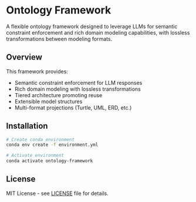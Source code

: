 # Ontology Framework

A flexible ontology framework designed to leverage LLMs for semantic constraint enforcement and rich domain modeling capabilities, with lossless transformations between modeling formats.

## Overview

This framework provides:

- Semantic constraint enforcement for LLM responses
- Rich domain modeling with lossless transformations
- Tiered architecture promoting reuse
- Extensible model structures
- Multi-format projections (Turtle, UML, ERD, etc.)

## Installation

```bash
# Create conda environment
conda env create -f environment.yml

# Activate environment
conda activate ontology-framework
```

## License

MIT License - see [LICENSE](LICENSE.md "MIT license.") file for details.
